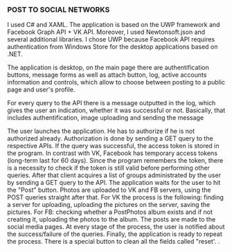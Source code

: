 ### POST TO SOCIAL NETWORKS

I used C# and XAML. The application is based on the UWP framework and Facebook Graph API + VK API. Moreover, I used Newtonsoft.json and several additional libraries. I chose UWP because Facebook API requires authentication from Windows Store for the desktop applications based on .NET. 

The application is desktop, on the main page there are authentification buttons, message forms as well as attach button, log, active accounts information and controls, which allow to choose between posting to a public page and user's profile.

For every query to the API there is a message outputted in the log, which gives the user an indication, whether it was successful or not. Basically, that includes authentification, image uploading and sending the message 

The user launches the application. He has to authorize if he is not authorized already. Authorization is done by sending a GET query to the respective APIs. If the query was successful, the access token is stored in the program. In contrast with VK, Facebook has temporary access tokens (long-term last for 60 days). Since the program remembers the token, there is a necessity to check if the token is still valid before performing other queries. After that client acquires a list of groups administrated by the user by sending a GET query to the API. The application waits for the user to hit the "Post" button. Photos are uploaded to VK and FB servers, using the POST queries straight after that. For VK the process is the following: finding a server for uploading, uploading the pictures on the server, saving the pictures. For FB: checking whether a PostPhotos album exists and if not creating it, uploading the photos to the album. The posts are made to the social media pages. At every stage of the process, the user is notified about the success/failure of the queries. Finally, the application is ready to repeat the process. There is a special button to clean all the fields called "reset'.
. 
